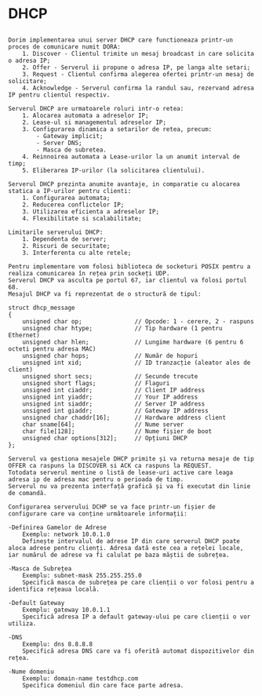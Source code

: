 # DHCP
##
    Dorim implementarea unui server DHCP care functioneaza printr-un proces de comunicare numit DORA:
        1. Discover - Clientul trimite un mesaj broadcast in care solicita o adresa IP;
        2. Offer - Serverul ii propune o adresa IP, pe langa alte setari;
        3. Request - Clientul confirma alegerea ofertei printr-un mesaj de solicitare;
        4. Acknowledge - Serverul confirma la randul sau, rezervand adresa IP pentru clientul respectiv.

    Serverul DHCP are urmatoarele roluri intr-o retea:
        1. Alocarea automata a adreselor IP;
        2. Lease-ul si managementul adreselor IP;
        3. Configurarea dinamica a setarilor de retea, precum:
            - Gateway implicit;
            - Server DNS;
            - Masca de subretea.
        4. Reinnoirea automata a Lease-urilor la un anumit interval de timp;
        5. Eliberarea IP-urilor (la solicitarea clientului).

    Serverul DHCP prezinta anumite avantaje, in comparatie cu alocarea statica a IP-urilor pentru clienti:
        1. Configurarea automata;
        2. Reducerea conflictelor IP;
        3. Utilizarea eficienta a adreselor IP;
        4. Flexibilitate si scalabilitate;

    Limitarile serverului DHCP:
        1. Dependenta de server;
        2. Riscuri de securitate;
        3. Interferenta cu alte retele;
        
    Pentru implementare vom folosi biblioteca de socketuri POSIX pemtru a realiza comunicarea în rețea prin sockeți UDP.
    Serverul DHCP va asculta pe portul 67, iar clientul va folosi portul 68.
    Mesajul DHCP va fi reprezentat de o structură de tipul:

    struct dhcp_message
    {
        unsigned char op;               // Opcode: 1 - cerere, 2 - raspuns
        unsigned char htype;            // Tip hardware (1 pentru Ethernet)
        unsigned char hlen;             // Lungime hardware (6 pentru 6 octeti pentru adresa MAC)
        unsigned char hops;             // Număr de hopuri
        unsigned int xid;               // ID tranzacție (aleator ales de client)
        unsigned short secs;            // Secunde trecute
        unsigned short flags;           // Flaguri
        unsigned int ciaddr;            // Client IP address
        unsigned int yiaddr;            // Your IP address
        unsigned int siaddr;            // Server IP address
        unsigned int giaddr;            // Gateway IP address
        unsigned char chaddr[16];       // Hardware address client
        char sname[64];                 // Nume server
        char file[128];                 // Nume fișier de boot
        unsigned char options[312];     // Opțiuni DHCP
    };
    
    Serverul va gestiona mesajele DHCP primite și va returna mesaje de tip OFFER ca raspuns la DISCOVER si ACK ca raspuns la REQUEST.
    Totodata serverul mentine o listă de lease-uri active care leaga adresa ip de adresa mac pentru o perioada de timp.
    Serverul nu va prezenta interfață grafică și va fi executat din linie de comandă.

    Configurarea serverului DCHP se va face printr-un fișier de configurare care va conține următoarele informații:

    -Definirea Gamelor de Adrese
        Exemplu: network 10.0.1.0 
        Definește intervalul de adrese IP din care serverul DHCP poate aloca adrese pentru clienți. Adresa dată este cea a rețelei locale, iar numărul de adrese va fi calulat pe baza măștii de subrețea.

    -Masca de Subrețea
        Exemplu: subnet-mask 255.255.255.0
        Specifică masca de subrețea pe care clienții o vor folosi pentru a identifica rețeaua locală.

    -Default Gateway
        Exemplu: gateway 10.0.1.1
        Specifică adresa IP a default gateway-ului pe care clienții o vor utiliza.

    -DNS
        Exemplu: dns 8.8.8.8
        Specifică adresa DNS care va fi oferită automat dispozitivelor din rețea.

    -Nume domeniu
        Exemplu: domain-name testdhcp.com
        Specifica domeniul din care face parte adresa.